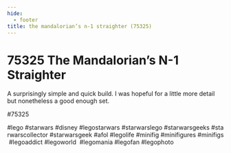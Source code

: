 ```yaml
---
hide:
  - footer
title: the mandalorian’s n-1 straighter (75325)
---
```


# 75325 The Mandalorian’s N-1 Straighter

A surprisingly simple and quick build. I was hopeful for a little more detail but nonetheless a good enough set. 

#75325 
 
 
#lego #starwars #disney #legostarwars #starwarslego #starwarsgeeks #starwarscollector #starwarsgeek #afol #legolife #minifig #minifigures #minifigs #legoaddict #legoworld  #legomania #legofan #legophoto 

